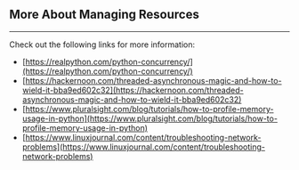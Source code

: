 ## More About Managing Resources

*****

Check out the following links for more information:

* [https://realpython.com/python-concurrency/](https://realpython.com/python-concurrency/)
* [https://hackernoon.com/threaded-asynchronous-magic-and-how-to-wield-it-bba9ed602c32](https://hackernoon.com/threaded-asynchronous-magic-and-how-to-wield-it-bba9ed602c32)
* [https://www.pluralsight.com/blog/tutorials/how-to-profile-memory-usage-in-python](https://www.pluralsight.com/blog/tutorials/how-to-profile-memory-usage-in-python)
* [https://www.linuxjournal.com/content/troubleshooting-network-problems](https://www.linuxjournal.com/content/troubleshooting-network-problems)


